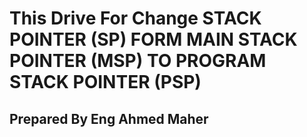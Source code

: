 # This Drive For Change STACK POINTER (SP) FORM MAIN STACK POINTER (MSP) TO PROGRAM STACK POINTER (PSP)
## Prepared By Eng Ahmed Maher 